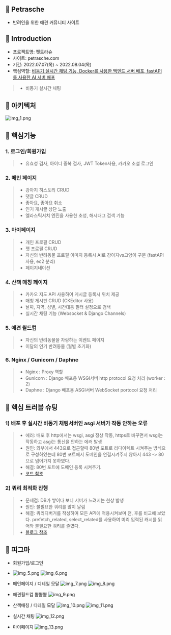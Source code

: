 📌 Petrasche
-   
- 반려인을 위한 애견 커뮤니티 사이트

📌 Introduction
-    
- 프로젝트명: 펫트라슈
- 사이트: petrasche.com
- 기간: 2022.07.07(목) ~ 2022.08.04(목)
- 핵심역할: <U>비동기 실시간 채팅 기능, Docker를 사용한 백엔드 서버 배포, fastAPI를 사용한 AI 서버 배포</U>
> - 비동기 실시간 채팅    
   
📌 아키텍처
-   
![img_1.png](/static/img_1.png)
   
📌 핵심기능   
-   
### 1. 로그인/회원가입
> - 유효성 검사, 아이디 중복 검사, JWT Token사용, 카카오 소셜 로그인  
### 2. 메인 페이지   
> - 강아지 히스토리 CRUD   
> - 댓글 CRUD   
> - 좋아요, 좋아요 취소   
> - 인기 게시글 상단 노출   
> - 엘라스틱서치 엔진을 사용한 초성, 해시태그 검색 기능   
### 3. 마이페이지   
> - 개인 프로필 CRUD   
> - 펫 프로필 CRUD   
> - 자신의 반려동물 프로필 이미지 등록시 AI로 강아지vs고양이 구분 (fastAPI사용, ec2 분리)   
> - 페이지네이션   
### 4. 산책 매칭 페이지   
> - 카카오 지도 API 사용하여 게시글 등록시 위치 제공   
> - 매칭 게시판 CRUD (CKEditor 사용)   
> - 날짜, 지역, 성별, 시간대등 필터 설정으로 검색   
> - 실시간 채팅 기능 (Websocket & Django Channels)   
### 5. 애견 월드컵   
> - 자신의 반려동물을 자랑하는 이벤트 페이지   
> - 이달의 인기 반려동물  (월별 초기화)   
### 6. Nginx / Gunicorn / Daphne   
> - Nginx : Proxy 역할   
> - Gunicorn : Django 배포용 WSGI서버 http protocol 요청 처리 (worker : 2)   
> - Daphne : Django 배포용 ASGI서버 WebSocket portocol 요청 처리   

📌 핵심 트러블 슈팅   
-   
### 1) 배포 후 실시간 비동기 채팅서버인 asgi 서버가 작동 안하는 오류   
> - 에러: 배포 후 http에서는 wsgi, asgi 정상 작동, https로 바꾸면서 wsgi는 작동하고 asgi는 통신을 안하는 에러 발생   
> - 원인: 외부에서 443으로 접근할때 80번 포트로 리다이렉트 시켜주는 방식으로 구성하였는데 80번 포트에서 도메인을 연결시켜주지 않아서 443 -> 80 으로 넘어가지 못하였다.   
> - 해결: 80번 포트에 도메인 등록 시켜주기.
> - [코드 참조](https://github.com/joohuun/Petrasche_back/blob/dfa374231cd39c9b53954e713b7d809d011a83aa/nginx/default.conf#L11)
### 2) 쿼리 최적화 진행   
> - 문제점: DB가 쌓이다 보니 서버가 느려지는 현상 발생
> - 원인: 불필요한 쿼리를 많이 날림
> - 해결: 쿼리디버거를 작성하여 모든 API에 적용시켜보며 전, 후를 비교해 보았다. prefetch_related, select_related를 사용하여 미리 입력된 캐시를 읽어와 불필요한 쿼리를 줄였다.
> - [블로그 참조](https://1q2w3ee.tistory.com/50)   

📌 피그마
-

- 회원가입/로그인
- ![img_5.png](/static/img_5.png) ![img_6.png](/static/img_6.png)


- 메인페이지 / 디테일 모달
![img_7.png](/static/img_7.png)
![img_8.png](/static/img_8.png)

- 애견월드컵 뽐뽐뽐
![img_9.png](/static/img_9.png)

- 산책매칭 / 디테일 모달
![img_10.png](/static/img_10.png)
![img_11.png](/static/img_11.png)

- 실시간 채팅 
![img_12.png](/static/img_12.png)

- 마이페이지
![img_13.png](/static/img_13.png)
